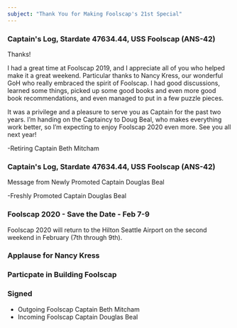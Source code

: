 ```yaml
---
subject: "Thank You for Making Foolscap's 21st Special"
---
```



### Captain's Log, Stardate 47634.44, USS Foolscap (ANS-42)
Thanks!

I had a great time at Foolscap 2019, and I appreciate all of you who helped make it a great weekend. Particular thanks to Nancy Kress, our wonderful GoH who really embraced the spirit of Foolscap. I had good discussions, learned some things, picked up some good books and even more good book recommendations, and even managed to put in a few puzzle pieces.

It was a privilege and a pleasure to serve you as Captain for the past two years. I’m handing on the Captaincy to Doug Beal, who makes everything work better, so I’m expecting to enjoy Foolscap 2020 even more. See you all next year!

-Retiring Captain Beth Mitcham

### Captain's Log, Stardate 47634.44, USS Foolscap (ANS-42)
Message from Newly Promoted Captain Douglas Beal

-Freshly Promoted Captain Douglas Beal


### Foolscap 2020 - Save the Date - Feb 7-9
Foolscap 2020 will return to the Hilton Seattle Airport on the second weekend in February (7th through 9th). 

### Applause for Nancy Kress

### Particpate in Building Foolscap


### Signed
 - Outgoing Foolscap Captain Beth Mitcham
 - Incoming Foolscap Captain Douglas Beal

